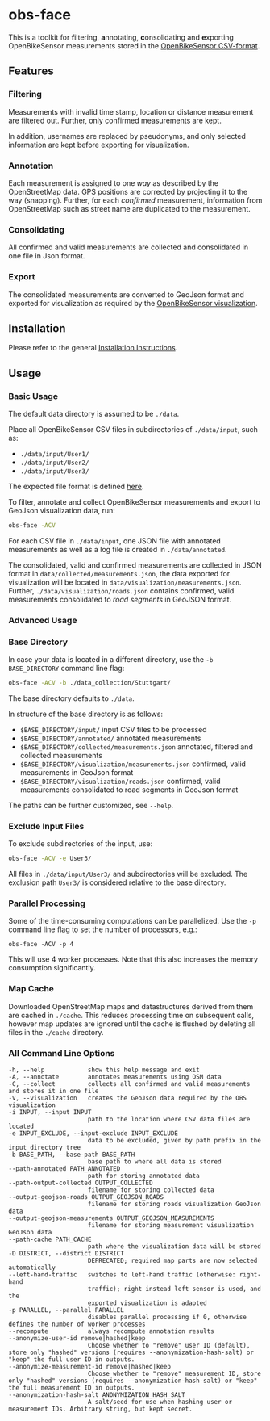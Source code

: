 # obs-face

This is a toolkit for **f**iltering, **a**nnotating, **c**onsolidating and **e**xporting OpenBikeSensor measurements stored in the
[OpenBikeSensor CSV-format](https://github.com/openbikesensor/OpenBikeSensorFirmware/blob/master/docs/software/firmware/csv_format.md).


## Features

### Filtering

Measurements with invalid time stamp, location or distance measurement are filtered out. Further, only confirmed measurements are kept.

In addition, usernames are replaced by pseudonyms, and only selected information are kept before exporting for visualization.

### Annotation

Each measurement is assigned to one _way_ as described by the OpenStreetMap data. GPS positions are corrected by
projecting it to the way (snapping). Further, for each *confirmed* measurement, information from OpenStreetMap such as street name are duplicated to the measurement.

### Consolidating

All confirmed and valid measurements are collected and consolidated in one file in Json format.

### Export

The consolidated measurements are converted to GeoJson format and exported for visualization as required by the [OpenBikeSensor visualization](https://github.com/openbikesensor/OpenBikeSensor-Scripts/blob/main/visualization/README.md).

## Installation

Please refer to the general [Installation Instructions](../README.md).

## Usage

### Basic Usage

The default data directory is assumed to be `./data`.

Place all OpenBikeSensor CSV files in subdirectories of `./data/input`, such as:

* `./data/input/User1/`
* `./data/input/User2/`
* `./data/input/User3/`

The expected file format is defined [here](https://github.com/openbikesensor/OpenBikeSensorFirmware/blob/master/docs/software/firmware/csv_format.md).

To filter, annotate and collect OpenBikeSensor measurements and export to GeoJson visualization data, run:

```bash
obs-face -ACV
```

For each CSV file in `./data/input`, one JSON file with annotated measurements as well as a log file is created in `./data/annotated`.

The consolidated, valid and confirmed measurements are collected in JSON format
in `data/collected/measurements.json`, the data exported for visualization will
be located in `data/visualization/measurements.json`. Further,
`./data/visualization/roads.json` contains confirmed, valid measurements
consolidated to *road segments* in GeoJSON format.

### Advanced Usage

### Base Directory

In case your data is located in a different directory, use the `-b
BASE_DIRECTORY` command line flag:

```bash
obs-face -ACV -b ./data_collection/Stuttgart/
```

The base directory defaults to `./data`.

In structure of the base directory is as follows:

* `$BASE_DIRECTORY/input/` input CSV files to be processed
* `$BASE_DIRECTORY/annotated/` annotated measurements
* `$BASE_DIRECTORY/collected/measurements.json` annotated, filtered and collected measurements
* `$BASE_DIRECTORY/visualization/measurements.json` confirmed, valid measurements in GeoJson format
* `$BASE_DIRECTORY/visualization/roads.json` confirmed, valid measurements consolidated to road segments in GeoJson format

The paths can be further customized, see `--help`.

### Exclude Input Files

To exclude subdirectories of the input, use:

```bash
obs-face -ACV -e User3/
```

All files in `./data/input/User3/` and subdirectories will be excluded. The
exclusion path `User3/` is considered relative to the base directory.

### Parallel Processing

Some of the time-consuming computations can be parallelized. Use the `-p`
command line flag to set the number of processors, e.g.:

```
obs-face -ACV -p 4
```

This will use 4 worker processes. Note that this also increases the memory
consumption significantly.

### Map Cache

Downloaded OpenStreetMap maps and datastructures derived from them are cached
in `./cache`.  This reduces processing time on subsequent calls, however map
updates are ignored until the cache is flushed by deleting all files in the
`./cache` directory.

### All Command Line Options

```
-h, --help            show this help message and exit
-A, --annotate        annotates measurements using OSM data
-C, --collect         collects all confirmed and valid measurements and stores it in one file
-V, --visualization   creates the GeoJson data required by the OBS visualization
-i INPUT, --input INPUT
                      path to the location where CSV data files are located
-e INPUT_EXCLUDE, --input-exclude INPUT_EXCLUDE
                      data to be excluded, given by path prefix in the input directory tree
-b BASE_PATH, --base-path BASE_PATH
                      base path to where all data is stored
--path-annotated PATH_ANNOTATED
                      path for storing annotated data
--path-output-collected OUTPUT_COLLECTED
                      filename for storing collected data
--output-geojson-roads OUTPUT_GEOJSON_ROADS
                      filename for storing roads visualization GeoJson data
--output-geojson-measurements OUTPUT_GEOJSON_MEASUREMENTS
                      filename for storing measurement visualization GeoJson data
--path-cache PATH_CACHE
                      path where the visualization data will be stored
-D DISTRICT, --district DISTRICT
                      DEPRECATED; required map parts are now selected automatically
--left-hand-traffic   switches to left-hand traffic (otherwise: right-hand
                      traffic); right instead left sensor is used, and the
                      exported visualization is adapted
-p PARALLEL, --parallel PARALLEL
                      disables parallel processing if 0, otherwise defines the number of worker processes
--recompute           always recompute annotation results
--anonymize-user-id remove|hashed|keep
                      Choose whether to "remove" user ID (default), store only "hashed" versions (requires --anonymization-hash-salt) or "keep" the full user ID in outputs.
--anonymize-measurement-id remove|hashed|keep
                      Choose whether to "remove" measurement ID, store only "hashed" versions (requires --anonymization-hash-salt) or "keep" the full measurement ID in outputs.
--anonymization-hash-salt ANONYMIZATION_HASH_SALT
                      A salt/seed for use when hashing user or measurement IDs. Arbitrary string, but kept secret.

```
